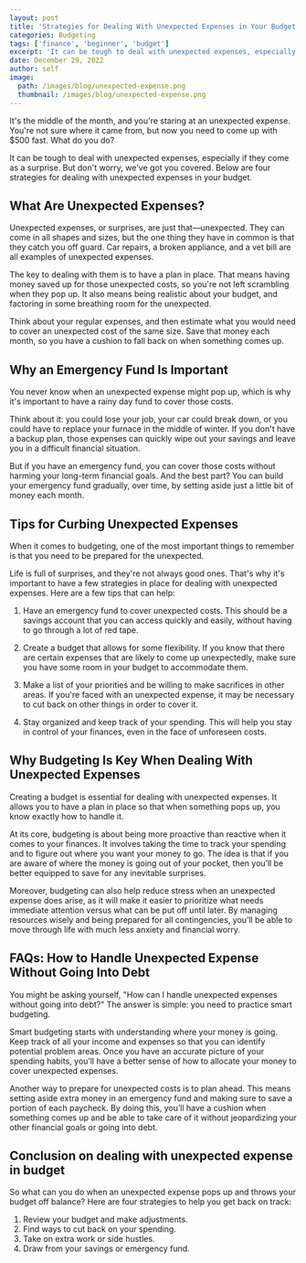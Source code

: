 ```yaml
---
layout: post
title: 'Strategies for Dealing With Unexpected Expenses in Your Budget'
categories: Budgeting
tags: ['finance', 'beginner', 'budget']
excerpt: 'It can be tough to deal with unexpected expenses, especially if they come as a surprise. Lets go through some strategies for dealing with unexpected expenses in your budget.'
date: December 29, 2022
author: self
image:
  path: /images/blog/unexpected-expense.png
  thumbnail: /images/blog/unexpected-expense.png
---
```


It's the middle of the month, and you're staring at an unexpected expense. You're not sure where it came from, but now you need to come up with $500 fast. What do you do?

It can be tough to deal with unexpected expenses, especially if they come as a surprise. But don't worry, we've got you covered. Below are four strategies for dealing with unexpected expenses in your budget.

## What Are Unexpected Expenses?

Unexpected expenses, or surprises, are just that—unexpected. They can come in all shapes and sizes, but the one thing they have in common is that they catch you off guard. Car repairs, a broken appliance, and a vet bill are all examples of unexpected expenses.

The key to dealing with them is to have a plan in place. That means having money saved up for those unexpected costs, so you're not left scrambling when they pop up. It also means being realistic about your budget, and factoring in some breathing room for the unexpected.

Think about your regular expenses, and then estimate what you would need to cover an unexpected cost of the same size. Save that money each month, so you have a cushion to fall back on when something comes up.

## Why an Emergency Fund Is Important

You never know when an unexpected expense might pop up, which is why it's important to have a rainy day fund to cover those costs.

Think about it: you could lose your job, your car could break down, or you could have to replace your furnace in the middle of winter. If you don't have a backup plan, those expenses can quickly wipe out your savings and leave you in a difficult financial situation.

But if you have an emergency fund, you can cover those costs without harming your long-term financial goals. And the best part? You can build your emergency fund gradually, over time, by setting aside just a little bit of money each month.

## Tips for Curbing Unexpected Expenses

When it comes to budgeting, one of the most important things to remember is that you need to be prepared for the unexpected.

Life is full of surprises, and they're not always good ones. That's why it's important to have a few strategies in place for dealing with unexpected expenses. Here are a few tips that can help:

1) Have an emergency fund to cover unexpected costs. This should be a savings account that you can access quickly and easily, without having to go through a lot of red tape.

2) Create a budget that allows for some flexibility. If you know that there are certain expenses that are likely to come up unexpectedly, make sure you have some room in your budget to accommodate them.

3) Make a list of your priorities and be willing to make sacrifices in other areas. If you're faced with an unexpected expense, it may be necessary to cut back on other things in order to cover it.

4) Stay organized and keep track of your spending. This will help you stay in control of your finances, even in the face of unforeseen costs.

## Why Budgeting Is Key When Dealing With Unexpected Expenses

Creating a budget is essential for dealing with unexpected expenses. It allows you to have a plan in place so that when something pops up, you know exactly how to handle it.

At its core, budgeting is about being more proactive than reactive when it comes to your finances. It involves taking the time to track your spending and to figure out where you want your money to go. The idea is that if you are aware of where the money is going out of your pocket, then you’ll be better equipped to save for any inevitable surprises.

Moreover, budgeting can also help reduce stress when an unexpected expense does arise, as it will make it easier to prioritize what needs immediate attention versus what can be put off until later. By managing resources wisely and being prepared for all contingencies, you’ll be able to move through life with much less anxiety and financial worry.

## FAQs: How to Handle Unexpected Expense Without Going Into Debt

You might be asking yourself, "How can I handle unexpected expenses without going into debt?" The answer is simple: you need to practice smart budgeting.

Smart budgeting starts with understanding where your money is going. Keep track of all your income and expenses so that you can identify potential problem areas. Once you have an accurate picture of your spending habits, you’ll have a better sense of how to allocate your money to cover unexpected expenses.

Another way to prepare for unexpected costs is to plan ahead. This means setting aside extra money in an emergency fund and making sure to save a portion of each paycheck. By doing this, you’ll have a cushion when something comes up and be able to take care of it without jeopardizing your other financial goals or going into debt.

## Conclusion on dealing with unexpected expense in budget

So what can you do when an unexpected expense pops up and throws your budget off balance? Here are four strategies to help you get back on track:

1. Review your budget and make adjustments.
2. Find ways to cut back on your spending.
3. Take on extra work or side hustles.
4. Draw from your savings or emergency fund.
